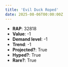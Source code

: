 ```yaml
---
title: 'Evil Duck Roped'
date: 2025-08-06T00:00:00Z
---
```

- **RAP**: 32818
- **Value**: -1
- **Demand level**: -1
- **Trend**: -1
- **Projected?**: True
- **Hyped?**: True
- **Rare?**: True
